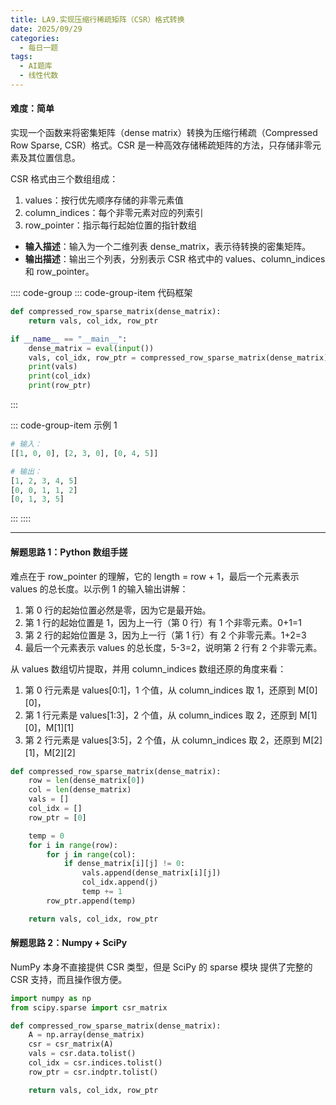 ```yaml
---
title: LA9.实现压缩行稀疏矩阵（CSR）格式转换
date: 2025/09/29
categories:
  - 每日一题
tags:
  - AI题库
  - 线性代数
---
```


#### 难度：简单

实现一个函数来将密集矩阵（dense matrix）转换为压缩行稀疏（Compressed Row Sparse, CSR）格式。CSR 是一种高效存储稀疏矩阵的方法，只存储非零元素及其位置信息。

CSR 格式由三个数组组成：

1. values：按行优先顺序存储的非零元素值
2. column_indices：每个非零元素对应的列索引
3. row_pointer：指示每行起始位置的指针数组

- **输入描述**：输入为一个二维列表 dense_matrix，表示待转换的密集矩阵。
- **输出描述**：输出三个列表，分别表示 CSR 格式中的 values、column_indices 和 row_pointer。

:::: code-group
::: code-group-item 代码框架

```py
def compressed_row_sparse_matrix(dense_matrix):
    return vals, col_idx, row_ptr

if __name__ == "__main__":
    dense_matrix = eval(input())
    vals, col_idx, row_ptr = compressed_row_sparse_matrix(dense_matrix)
    print(vals)
    print(col_idx)
    print(row_ptr)
```

:::

::: code-group-item 示例 1

```py
# 输入：
[[1, 0, 0], [2, 3, 0], [0, 4, 5]]

# 输出：
[1, 2, 3, 4, 5]
[0, 0, 1, 1, 2]
[0, 1, 3, 5]
```

:::
::::

---

#### 解题思路 1：Python 数组手搓

难点在于 row_pointer 的理解，它的 length = row + 1，最后一个元素表示 values 的总长度。以示例 1 的输入输出讲解：

1. 第 0 行的起始位置必然是零，因为它是最开始。
2. 第 1 行的起始位置是 1，因为上一行（第 0 行）有 1 个非零元素。0+1=1
3. 第 2 行的起始位置是 3，因为上一行（第 1 行）有 2 个非零元素。1+2=3
4. 最后一个元素表示 values 的总长度，5-3=2，说明第 2 行有 2 个非零元素。

从 values 数组切片提取，并用 column_indices 数组还原的角度来看：

1. 第 0 行元素是 values[0:1]，1 个值，从 column_indices 取 1，还原到 M[0][0]，
2. 第 1 行元素是 values[1:3]，2 个值，从 column_indices 取 2，还原到 M[1][0]，M[1][1]
3. 第 2 行元素是 values[3:5]，2 个值，从 column_indices 取 2，还原到 M[2][1]，M[2][2]

```py
def compressed_row_sparse_matrix(dense_matrix):
    row = len(dense_matrix[0])
    col = len(dense_matrix)
    vals = []
    col_idx = []
    row_ptr = [0]

    temp = 0
    for i in range(row):
        for j in range(col):
            if dense_matrix[i][j] != 0:
                vals.append(dense_matrix[i][j])
                col_idx.append(j)
                temp += 1
        row_ptr.append(temp)

    return vals, col_idx, row_ptr
```

#### 解题思路 2：Numpy + SciPy

NumPy 本身不直接提供 CSR 类型，但是 SciPy 的 sparse 模块 提供了完整的 CSR 支持，而且操作很方便。

```py
import numpy as np
from scipy.sparse import csr_matrix

def compressed_row_sparse_matrix(dense_matrix):
    A = np.array(dense_matrix)
    csr = csr_matrix(A)
    vals = csr.data.tolist()
    col_idx = csr.indices.tolist()
    row_ptr = csr.indptr.tolist()

    return vals, col_idx, row_ptr
```
